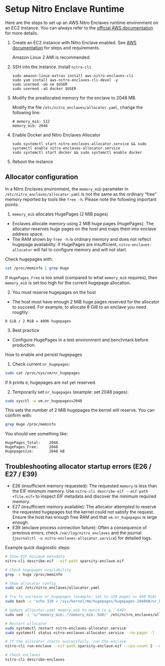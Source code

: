 # Setup Nitro Enclave Runtime

Here are the steps to set up an AWS Nitro Enclaves runtime environment on an EC2 instance. You can always refer to the [official AWS documentation](https://docs.aws.amazon.com/enclaves/latest/user/nitro-enclave-cli-install.html) for more details.

1. Create an EC2 instance with Nitro Enclave enabled. See [AWS documentation](https://docs.aws.amazon.com/enclaves/latest/user/create-enclave.html) for steps and requirements.

   Amazon Linux 2 AMI is recommended.

1. SSH into the instance. Install `nitro-cli`

   ```
   sudo amazon-linux-extras install aws-nitro-enclaves-cli
   sudo yum install aws-nitro-enclaves-cli-devel -y
   sudo usermod -aG ne $USER
   sudo usermod -aG docker $USER
   ```

1. Modify the preallocated memory for the enclave to 2048 MB.

   Modify the file `/etc/nitro_enclaves/allocator.yaml`, change the following line:

   ```
   # memory_mib: 512
   memory_mib: 2048
   ```

1. Enable Docker and Nitro Enclaves Allocator

   ```
   sudo systemctl start nitro-enclaves-allocator.service && sudo systemctl enable nitro-enclaves-allocator.service
   sudo systemctl start docker && sudo systemctl enable docker
   ```

1. Reboot the instance

## Allocator configuration

In a Nitro Enclaves environment, the `memory_mib` parameter in `/etc/nitro_enclaves/allocator.yaml` is not the same as the ordinary “free” memory reported by tools like `free -h`. Please note the following important points:

1) `memory_mib` allocates HugePages (2 MiB pages)

- Enclaves allocate memory using 2 MiB huge pages (HugePages). The allocator reserves huge pages on the host and maps them into enclave address space.
- The RAM shown by `free -h` is ordinary memory and does not reflect hugepage availability. If HugePages are insufficient, `nitro-enclaves-allocator` will fail to configure memory and will not start.

Check hugepages with:

```bash
cat /proc/meminfo | grep Huge
```

If `HugePages_Free` is too small (compared to what `memory_mib` requires), then `memory_mib` is set too high for the current hugepage allocation.

2) You must reserve hugepages on the host

- The host must have enough 2 MiB huge pages reserved for the allocator to succeed. For example, to allocate 8 GiB to an enclave you need roughly:

```
8 GiB / 2 MiB = 4096 hugepages
```

3) Best practice

- Configure HugePages in a test environment and benchmark before production.

How to enable and persist hugepages

1. Check current `nr_hugepages`:

```bash
sudo cat /proc/sys/vm/nr_hugepages
```

If it prints `0`, hugepages are not yet reserved.

2. Temporarily set `nr_hugepages` (example: set 2048 pages):

```bash
sudo sysctl -w vm.nr_hugepages=2048
```

This sets the number of 2 MiB hugepages the kernel will reserve. You can confirm with:

```bash
grep Huge /proc/meminfo
```

You should see something like:

```
HugePages_Total:    2048
HugePages_Free:     2048
Hugepagesize:       2048 kB
```


## Troubleshooting allocator startup errors (E26 / E27 / E39)

- E26 (insufficient memory requested): The requested `memory` is less than the EIF minimum memory. Use `nitro-cli describe-eif --eif-path <file.eif>` to inspect EIF metadata and discover the minimum required memory.
- E27 (insufficient memory available): The allocator attempted to reserve the requested hugepages but the kernel could not satisfy the request. Ensure the host has enough free RAM and that `vm.nr_hugepages` is large enough.
- E39 (enclave process connection failure): Often a consequence of previous errors; check `/var/log/nitro_enclaves` and the journal (`journalctl -u nitro-enclaves-allocator.service`) for detailed logs.

Example quick diagnostic steps:

```bash
# Show EIF minimum metadata
nitro-cli describe-eif --eif-path sparsity-enclave.eif

# Check hugepages availability
grep -i huge /proc/meminfo

# Show allocator config
sudo cat /etc/nitro_enclaves/allocator.yaml

# Try to increase nr_hugepages (example: set to 320 pages => 640 MiB)
sudo bash -c 'echo 320 > /sys/kernel/mm/hugepages/hugepages-2048kB/nr_hugepages' || true

# Update allocator.yaml memory_mib to match (e.g., 640)
sudo sed -i 's/^memory_mib:.*/memory_mib: 640/' /etc/nitro_enclaves/allocator.yaml

# Restart allocator
sudo systemctl restart nitro-enclaves-allocator.service
sudo systemctl status nitro-enclaves-allocator.service --no-pager -l

# If the allocator starts successfully, run the enclave
nitro-cli run-enclave --eif-path sparsity-enclave.eif --cpu-count 2 --memory 640 --debug-mode

# Check enclaves
nitro-cli describe-enclaves
```